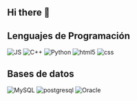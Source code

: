 ## Hi there 👋

<!--
**EthanCervantes/EthanCervantes** is a ✨ _special_ ✨ repository because its `README.md` (this file) appears on your GitHub profile.

Here are some ideas to get you started:

- 🔭 I’m currently working on ...
- 🌱 I’m currently learning ...
- 👯 I’m looking to collaborate on ...
- 🤔 I’m looking for help with ...
- 💬 Ask me about ...
- 📫 How to reach me: ...
- 😄 Pronouns: ...
- ⚡ Fun fact: ...
-->
## Lenguajes de Programación
![JS](https://img.shields.io/badge/-JavaScript-F7DF1E?style=flat&logo=javascript&logoColor=white)
![C++](https://img.shields.io/badge/-C++-00599C?style=flat&logo=cplusplus&logoColor=white)
![Python](https://img.shields.io/badge/-Python-3776AB?style=flat&logo=Python&logoColor=white)
![html5](https://img.shields.io/badge/-HTML5-E34F26?style=flat&logo=html5&logoColor=white)
![css](https://img.shields.io/badge/-CSS-663399?style=flat&logo=css&logoColor=white)
## Bases de datos
![MySQL](https://img.shields.io/badge/-MySQL-4479A1?style=flat&logo=MySQL&logoColor=white)
![postgresql](https://img.shields.io/badge/-PostgreSQL-4169E1?style=flat&logo=PostgreSQL&logoColor=white)
![Oracle](https://img.shields.io/badge/-Oracle-FF0000?style=flat&logo=Oracle&logoColor=white)
